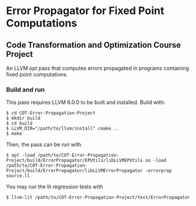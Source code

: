 # Error Propagator for Fixed Point Computations
## Code Transformation and Optimization Course Project

An LLVM opt pass that computes errors propagated in programs containing fixed point computations.

### Build and run

This pass requires LLVM 6.0.0 to be built and installed.
Build with:
```
$ cd COT-Error-Propagation-Project
$ mkdir build
$ cd build
$ LLVM_DIR="/path/to/llvm/install" cmake ..
$ make
```

Then, the pass can be run with
```
$ opt -load /path/to/COT-Error-Propagation-Project/build/ErrorPropagator/EPUtils/libLLVMEPUtils.so -load /path/to/COT-Error-Propagation-Project/build/ErrorPropagator/libLLVMErrorPropagator -errorprop source.ll
```

You may run the lit regression tests with
```
$ llvm-lit /path/to/COT-Error-Propagation-Project/test/ErrorPropagator
```
